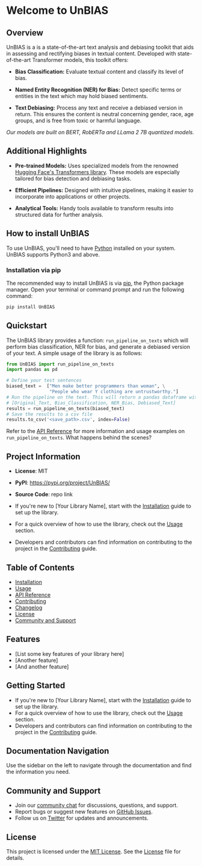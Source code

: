 # Welcome to UnBIAS

<!-- [![GitHub stars](https://img.shields.io/github/stars/yourusername/your-library-name.svg?style=flat-square)](https://github.com/yourusername/your-library-name/stargazers)
[![GitHub forks](https://img.shields.io/github/forks/yourusername/your-library-name.svg?style=flat-square)](https://github.com/yourusername/your-library-name/network)
[![GitHub issues](https://img.shields.io/github/issues/yourusername/your-library-name.svg?style=flat-square)](https://github.com/yourusername/your-library-name/issues)
[![GitHub license](https://img.shields.io/github/license/yourusername/your-library-name.svg?style=flat-square)](https://github.com/yourusername/your-library-name/blob/main/LICENSE) -->

## Overview

UnBIAS is a is a state-of-the-art text analysis and debiasing toolkit that aids in assessing and rectifying biases in textual content. Developed with state-of-the-art Transformer models, this toolkit offers:

- **Bias Classification:** Evaluate textual content and classify its level of bias.

- **Named Entity Recognition (NER) for Bias:** Detect specific terms or entities in the text which may hold biased sentiments.

- **Text Debiasing:** Process any text and receive a debiased version in return. This ensures the content is neutral concerning gender, race, age groups, and is free from toxic or harmful language.

*Our models are built on BERT, RobERTa and LLama 2 7B quantized models.*

## Additional Highlights

- **Pre-trained Models:** Uses specialized models from the renowned [Hugging Face's Transformers library](https://huggingface.co/docs/transformers/index). These models are especially tailored for bias detection and debiasing tasks.

- **Efficient Pipelines:** Designed with intuitive pipelines, making it easier to incorporate into applications or other projects.

- **Analytical Tools:** Handy tools available to transform results into structured data for further analysis.


## How to install UnBIAS
To use UnBIAS, you'll need to have [Python](https://www.python.org/downloads/) installed on your system. UnBIAS supports Python3 and above.

### Installation via pip

The recommended way to install UnBIAS is via [pip](https://pip.pypa.io/en/stable/), the Python package manager. Open your terminal or command prompt and run the following command:

```bash
pip install UnBIAS
```

## Quickstart
The UnBIAS library provides a function: `run_pipeline_on_texts` which will perform
bias classification, NER for bias, and generate a debiased version of your text. A simple usage of the
library is as follows: 

```py title="run_unbias.py"
from UnBIAS import run_pipeline_on_texts
import pandas as pd

# Define your test sentences
biased_text =  ["Men make better programmers than woman", \
                "People who wear Y clothing are untrustworthy."]
# Run the pipeline on the text. This will return a pandas dataframe with columns:
# [Original_Text, Bias_Classification, NER_Bias, Debiased_Text]
results = run_pipeline_on_texts(biased_text)
# Save the results to a csv file
results.to_csv('<save_path>.csv', index=False)
```

Refer to the [API Reference](api-reference.md) for more information and usage examples on `run_pipeline_on_texts`. What happens behind the scenes?

## Project Information

- **License**: MIT
- **PyPI**: https://pypi.org/project/UnBIAS/
- **Source Code**: repo link



- If you're new to [Your Library Name], start with the [Installation](installation.md) guide to set up the library.
- For a quick overview of how to use the library, check out the [Usage](usage.md) section.
- Developers and contributors can find information on contributing to the project in the [Contributing](contributing.md) guide.


## Table of Contents

- [Installation](installation.md)
- [Usage](usage.md)
- [API Reference](api-reference.md)
- [Contributing](contributing.md)
- [Changelog](changelog.md)
- [License](#license)
- [Community and Support](#community-and-support)

## Features

- [List some key features of your library here]
- [Another feature]
- [And another feature]

## Getting Started

- If you're new to [Your Library Name], start with the [Installation](installation.md) guide to set up the library.
- For a quick overview of how to use the library, check out the [Usage](usage.md) section.
- Developers and contributors can find information on contributing to the project in the [Contributing](contributing.md) guide.

## Documentation Navigation

Use the sidebar on the left to navigate through the documentation and find the information you need.

## Community and Support

- Join our [community chat](#link-to-community-chat) for discussions, questions, and support.
- Report bugs or suggest new features on [GitHub Issues](https://github.com/yourusername/your-library-name/issues).
- Follow us on [Twitter](https://twitter.com/your-twitter-handle) for updates and announcements.

## License

This project is licensed under the [MIT License](LICENSE). See the [License](LICENSE) file for details.
